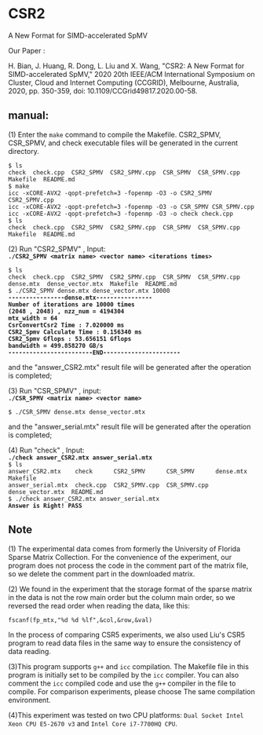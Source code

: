 # CSR2
A New Format for SIMD-accelerated SpMV

Our Paper :

H. Bian, J. Huang, R. Dong, L. Liu and X. Wang, "CSR2: A New Format for SIMD-accelerated SpMV," 2020 20th IEEE/ACM International Symposium on Cluster, Cloud and Internet Computing (CCGRID), Melbourne, Australia, 2020, pp. 350-359, doi: 10.1109/CCGrid49817.2020.00-58.

## manual:

(1) Enter the `make` command to compile the Makefile. CSR2_SPMV, CSR_SPMV, and check executable files will be generated in the current directory.  
  
`$ ls`  
`check  check.cpp  CSR2_SPMV  CSR2_SPMV.cpp  CSR_SPMV  CSR_SPMV.cpp  Makefile  README.md`  
`$ make`  
`icc -xCORE-AVX2 -qopt-prefetch=3 -fopenmp -O3 -o CSR2_SPMV CSR2_SPMV.cpp`  
`icc -xCORE-AVX2 -qopt-prefetch=3 -fopenmp -O3 -o CSR_SPMV CSR_SPMV.cpp`  
`icc -xCORE-AVX2 -qopt-prefetch=3 -fopenmp -O3 -o check check.cpp`  
`$ ls`   
`check  check.cpp  CSR2_SPMV  CSR2_SPMV.cpp  CSR_SPMV  CSR_SPMV.cpp  Makefile  README.md`  
  
(2) Run "CSR2_SPMV" , Input:  
**`./CSR2_SPMV <matrix name> <vector name> <iterations times>`**  
  
`$ ls`  
`check  check.cpp  CSR2_SPMV  CSR2_SPMV.cpp  CSR_SPMV  CSR_SPMV.cpp  dense.mtx  dense_vector.mtx  Makefile  README.md`  
`$ ./CSR2_SPMV dense.mtx dense_vector.mtx 10000`  
**`----------------dense.mtx----------------`  
`Number of iterations are 10000 times`  
`(2048 , 2048) , nzz_num = 4194304`  
`mtx_width = 64`  
`CsrConvertCsr2 Time : 7.020000 ms`  
`CSR2_Spmv Calculate Time : 0.156340 ms`  
`CSR2_Spmv Gflops : 53.656151 Gflops`  
`bandwidth = 499.858270 GB/s`  
`------------------------END----------------------`**  
  
and the "answer_CSR2.mtx" result file will be generated after the operation is completed;  
  
(3) Run "CSR_SPMV" , input:  
                    **`./CSR_SPMV <matrix name> <vector name>`**  
  
`$ ./CSR_SPMV dense.mtx dense_vector.mtx`  
  
and the "answer_serial.mtx" result file will be generated after the operation is completed;  

(4) Run "check" , Input:  
                    **`./check answer_CSR2.mtx answer_serial.mtx`**  
`$ ls`  
`answer_CSR2.mtx    check      CSR2_SPMV      CSR_SPMV      dense.mtx         Makefile`  
`answer_serial.mtx  check.cpp  CSR2_SPMV.cpp  CSR_SPMV.cpp  dense_vector.mtx  README.md`  
`$ ./check answer_CSR2.mtx answer_serial.mtx`  
**`Answer is Right! PASS`**  

## Note

(1) The experimental data comes from formerly the University of Florida Sparse Matrix Collection. For the convenience of the experiment, our program does not process the code in the comment part of the matrix file, so we delete the comment part in the downloaded matrix.  
  
(2) We found in the experiment that the storage format of the sparse matrix in the data is not the row main order but the column main order, so we reversed the read order when reading the data, like this:  
  
```fscanf(fp_mtx,"%d %d %lf",&col,&row,&val)```  
  
In the process of comparing CSR5 experiments, we also used Liu's CSR5 program to read data files in the same way to ensure the consistency of data reading.

(3)This program supports `g++` and `icc` compilation. The Makefile file in this program is initially set to be compiled by the `icc` compiler. You can also comment the `icc` compiled code and use the `g++` compiler in the file to compile. For comparison experiments, please choose The same compilation environment.  
  
(4)This experiment was tested on two CPU platforms: `Dual Socket Intel Xeon CPU E5-2670 v3` and `Intel Core i7-7700HQ CPU`.  
  
